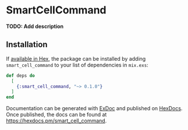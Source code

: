 # SmartCellCommand

**TODO: Add description**

## Installation

If [available in Hex](https://hex.pm/docs/publish), the package can be installed
by adding `smart_cell_command` to your list of dependencies in `mix.exs`:

```elixir
def deps do
  [
    {:smart_cell_command, "~> 0.1.0"}
  ]
end
```

Documentation can be generated with [ExDoc](https://github.com/elixir-lang/ex_doc)
and published on [HexDocs](https://hexdocs.pm). Once published, the docs can
be found at <https://hexdocs.pm/smart_cell_command>.

